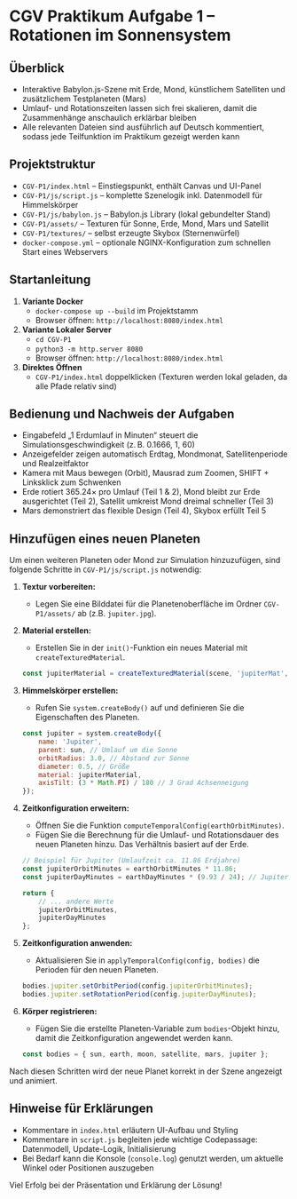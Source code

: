 # CGV Praktikum Aufgabe 1 – Rotationen im Sonnensystem

## Überblick
- Interaktive Babylon.js-Szene mit Erde, Mond, künstlichem Satelliten und zusätzlichem Testplaneten (Mars)
- Umlauf- und Rotationszeiten lassen sich frei skalieren, damit die Zusammenhänge anschaulich erklärbar bleiben
- Alle relevanten Dateien sind ausführlich auf Deutsch kommentiert, sodass jede Teilfunktion im Praktikum gezeigt werden kann

## Projektstruktur
- `CGV-P1/index.html` – Einstiegspunkt, enthält Canvas und UI-Panel
- `CGV-P1/js/script.js` – komplette Szenelogik inkl. Datenmodell für Himmelskörper
- `CGV-P1/js/babylon.js` – Babylon.js Library (lokal gebundelter Stand)
- `CGV-P1/assets/` – Texturen für Sonne, Erde, Mond, Mars und Satellit
- `CGV-P1/textures/` – selbst erzeugte Skybox (Sternenwürfel)
- `docker-compose.yml` – optionale NGINX-Konfiguration zum schnellen Start eines Webservers

## Startanleitung
1. **Variante Docker**
   - `docker-compose up --build` im Projektstamm
   - Browser öffnen: `http://localhost:8080/index.html`
2. **Variante Lokaler Server**
   - `cd CGV-P1`
   - `python3 -m http.server 8080`
   - Browser öffnen: `http://localhost:8080/index.html`
3. **Direktes Öffnen**
   - `CGV-P1/index.html` doppelklicken (Texturen werden lokal geladen, da alle Pfade relativ sind)

## Bedienung und Nachweis der Aufgaben
- Eingabefeld „1 Erdumlauf in Minuten“ steuert die Simulationsgeschwindigkeit (z. B. 0.1666, 1, 60)
- Anzeigefelder zeigen automatisch Erdtag, Mondmonat, Satellitenperiode und Realzeitfaktor
- Kamera mit Maus bewegen (Orbit), Mausrad zum Zoomen, SHIFT + Linksklick zum Schwenken
- Erde rotiert 365.24× pro Umlauf (Teil 1 & 2), Mond bleibt zur Erde ausgerichtet (Teil 2), Satellit umkreist Mond dreimal schneller (Teil 3)
- Mars demonstriert das flexible Design (Teil 4), Skybox erfüllt Teil 5

## Hinzufügen eines neuen Planeten

Um einen weiteren Planeten oder Mond zur Simulation hinzuzufügen, sind folgende Schritte in `CGV-P1/js/script.js` notwendig:

1.  **Textur vorbereiten:**
    -   Legen Sie eine Bilddatei für die Planetenoberfläche im Ordner `CGV-P1/assets/` ab (z.B. `jupiter.jpg`).

2.  **Material erstellen:**
    -   Erstellen Sie in der `init()`-Funktion ein neues Material mit `createTexturedMaterial`.
    ```javascript
    const jupiterMaterial = createTexturedMaterial(scene, 'jupiterMat', 'assets/jupiter.jpg');
    ```

3.  **Himmelskörper erstellen:**
    -   Rufen Sie `system.createBody()` auf und definieren Sie die Eigenschaften des Planeten.
    ```javascript
    const jupiter = system.createBody({
        name: 'Jupiter',
        parent: sun, // Umlauf um die Sonne
        orbitRadius: 3.0, // Abstand zur Sonne
        diameter: 0.5, // Größe
        material: jupiterMaterial,
        axisTilt: (3 * Math.PI) / 180 // 3 Grad Achsenneigung
    });
    ```

4.  **Zeitkonfiguration erweitern:**
    -   Öffnen Sie die Funktion `computeTemporalConfig(earthOrbitMinutes)`.
    -   Fügen Sie die Berechnung für die Umlauf- und Rotationsdauer des neuen Planeten hinzu. Das Verhältnis basiert auf der Erde.
    ```javascript
    // Beispiel für Jupiter (Umlaufzeit ca. 11.86 Erdjahre)
    const jupiterOrbitMinutes = earthOrbitMinutes * 11.86;
    const jupiterDayMinutes = earthDayMinutes * (9.93 / 24); // Jupiter-Tag ist 9.93 Stunden
    
    return {
        // ... andere Werte
        jupiterOrbitMinutes,
        jupiterDayMinutes
    };
    ```

5.  **Zeitkonfiguration anwenden:**
    -   Aktualisieren Sie in `applyTemporalConfig(config, bodies)` die Perioden für den neuen Planeten.
    ```javascript
    bodies.jupiter.setOrbitPeriod(config.jupiterOrbitMinutes);
    bodies.jupiter.setRotationPeriod(config.jupiterDayMinutes);
    ```

6.  **Körper registrieren:**
    -   Fügen Sie die erstellte Planeten-Variable zum `bodies`-Objekt hinzu, damit die Zeitkonfiguration angewendet werden kann.
    ```javascript
    const bodies = { sun, earth, moon, satellite, mars, jupiter };
    ```

Nach diesen Schritten wird der neue Planet korrekt in der Szene angezeigt und animiert.

## Hinweise für Erklärungen
- Kommentare in `index.html` erläutern UI-Aufbau und Styling
- Kommentare in `script.js` begleiten jede wichtige Codepassage: Datenmodell, Update-Logik, Initialisierung
- Bei Bedarf kann die Konsole (`console.log`) genutzt werden, um aktuelle Winkel oder Positionen auszugeben

Viel Erfolg bei der Präsentation und Erklärung der Lösung!
